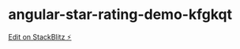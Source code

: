 # angular-star-rating-demo-kfgkqt

[Edit on StackBlitz ⚡️](https://stackblitz.com/edit/angular-star-rating-demo-kfgkqt)